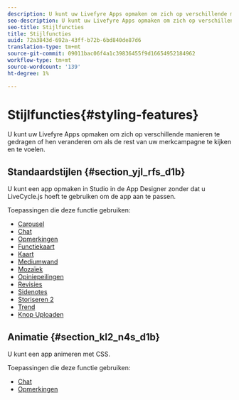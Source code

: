 ```yaml
---
description: U kunt uw Livefyre Apps opmaken om zich op verschillende manieren te gedragen of hen veranderen om als de rest van uw merkcampagne te kijken en te voelen.
seo-description: U kunt uw Livefyre Apps opmaken om zich op verschillende manieren te gedragen of hen veranderen om als de rest van uw merkcampagne te kijken en te voelen.
seo-title: Stijlfuncties
title: Stijlfuncties
uuid: 72a3843d-692a-43ff-b72b-6bd840de87d6
translation-type: tm+mt
source-git-commit: 09011bac06f4a1c39836455f9d16654952184962
workflow-type: tm+mt
source-wordcount: '139'
ht-degree: 1%

---
```



# Stijlfuncties{#styling-features}

U kunt uw Livefyre Apps opmaken om zich op verschillende manieren te gedragen of hen veranderen om als de rest van uw merkcampagne te kijken en te voelen.

## Standaardstijlen {#section_yjl_rfs_d1b}

U kunt een app opmaken in Studio in de App Designer zonder dat u LiveCycle.js hoeft te gebruiken om de app aan te passen.

Toepassingen die deze functie gebruiken:

* [Carousel](/help/using/c-about-apps/c-carousel-app/c-carousel-app.md#c_carousel_app)
* [Chat](/help/using/c-about-apps/c-chat-app/c-chat-app.md#c_chat_app)
* [Opmerkingen](/help/using/c-about-apps/c-comments/c-comments.md)
* [Functiekaart](/help/using/c-about-apps/c-feature-card-app/c-feature-card-app.md#c_feature_card_app)
* [Kaart](/help/using/c-about-apps/c-map-app/c-map-app.md#c_map_app)
* [Mediumwand](/help/using/c-about-apps/c-media-wall-app/c-media-wall-app.md#c_media_wall_app)
* [Mozaïek](/help/using/c-about-apps/c-mosaic-app/c-mosaic-app.md#c_mosaic_app)
* [Opiniepeilingen](/help/using/c-about-apps/c-polls-app/c-polls-app.md#c_polls_app)
* [Revisies](/help/using/c-about-apps/c-reviews-app/c-reviews-app.md#c_reviews_app)
* [Sidenotes](/help/using/c-about-apps/c-sidenotes-app/c-sidenotes-app.md#c_sidenotes_app)
* [Storiseren 2](/help/using/c-about-apps/c-storify2/c-storify2.md#c_storify2)
* [Trend](/help/using/c-about-apps/c-trending-app/c-trending-app.md#c_trending_app)
* [Knop Uploaden](/help/using/c-about-apps/c-upload-button-app/c-upload-button-app.md#c_upload_button_app)

## Animatie {#section_kl2_n4s_d1b}

U kunt een app animeren met CSS.

Toepassingen die deze functie gebruiken:

* [Chat](/help/using/c-about-apps/c-chat-app/c-chat-app.md#c_chat_app)
* [Opmerkingen](/help/using/c-about-apps/c-comments/c-comments.md)

